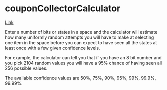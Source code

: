 # couponCollectorCalculator

[Link](https://asteriskman7.github.io/couponCollectorCalculator)

Enter a number of bits or states in a space and the calculator will estimate how many uniformly random attempts you will have to make at selecting one item in the space before you can expect to have seen all the states at least once with a few given confidence levels.

For example, the calculator can tell you that if you have an 8 bit number and you pick 2104 random values you will have a 95% chance of having seen all 256 possible values.

The available confidence values are 50%, 75%, 90%, 95%, 99%, 99.9%, 99.99%.
